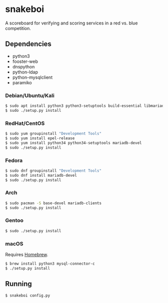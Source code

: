 snakeboi
========

A scoreboard for verifying and scoring services in a red vs. blue competition.


## Dependencies

* python3
* fooster-web
* dnspython
* python-ldap
* python-mysqlclient
* paramiko


### Debian/Ubuntu/Kali

```sh
$ sudo apt install python3 python3-setuptools build-essential libmariadb-dev
$ sudo ./setup.py install
```


### RedHat/CentOS

```sh
$ sudo yum groupinstall "Development Tools"
$ sudo yum install epel-release
$ sudo yum install python34 python34-setuptools mariadb-devel
$ sudo ./setup.py install
```


### Fedora

```sh
$ sudo dnf groupinstall "Development Tools"
$ sudo dnf install mariadb-devel
$ sudo ./setup.py install
```


### Arch

```sh
$ sudo pacman -S base-devel mariadb-clients
$ sudo ./setup.py install
```


### Gentoo

```sh
$ sudo ./setup.py install
```


### macOS

Requires [Homebrew](https://brew.sh/).

```sh
$ brew install python3 mysql-connector-c
$ ./setup.py install
```


## Running

```sh
$ snakeboi config.py
```
